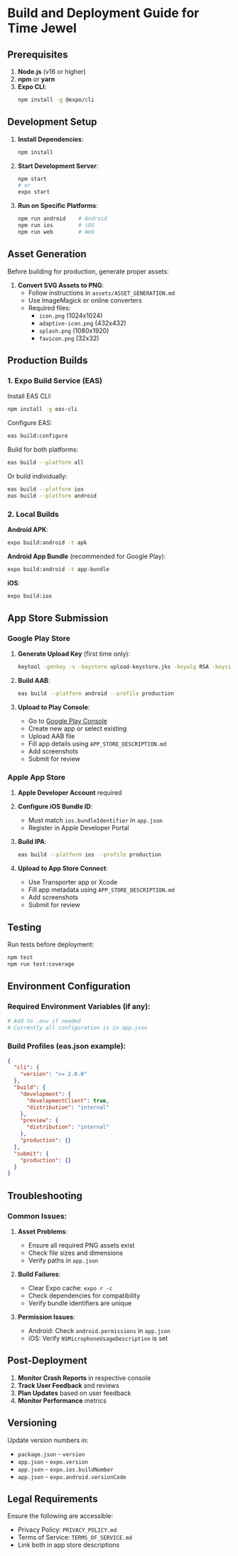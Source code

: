 # Build and Deployment Guide for Time Jewel

## Prerequisites

1. **Node.js** (v16 or higher)
2. **npm** or **yarn**
3. **Expo CLI**:
   ```bash
   npm install -g @expo/cli
   ```

## Development Setup

1. **Install Dependencies**:
   ```bash
   npm install
   ```

2. **Start Development Server**:
   ```bash
   npm start
   # or
   expo start
   ```

3. **Run on Specific Platforms**:
   ```bash
   npm run android    # Android
   npm run ios        # iOS  
   npm run web        # Web
   ```

## Asset Generation

Before building for production, generate proper assets:

1. **Convert SVG Assets to PNG**:
   - Follow instructions in `assets/ASSET_GENERATION.md`
   - Use ImageMagick or online converters
   - Required files:
     - `icon.png` (1024x1024)
     - `adaptive-icon.png` (432x432)
     - `splash.png` (1080x1920)
     - `favicon.png` (32x32)

## Production Builds

### 1. Expo Build Service (EAS)

Install EAS CLI:
```bash
npm install -g eas-cli
```

Configure EAS:
```bash
eas build:configure
```

Build for both platforms:
```bash
eas build --platform all
```

Or build individually:
```bash
eas build --platform ios
eas build --platform android
```

### 2. Local Builds

**Android APK**:
```bash
expo build:android -t apk
```

**Android App Bundle** (recommended for Google Play):
```bash
expo build:android -t app-bundle
```

**iOS**:
```bash
expo build:ios
```

## App Store Submission

### Google Play Store

1. **Generate Upload Key** (first time only):
   ```bash
   keytool -genkey -v -keystore upload-keystore.jks -keyalg RSA -keysize 2048 -validity 10000 -alias upload
   ```

2. **Build AAB**:
   ```bash
   eas build --platform android --profile production
   ```

3. **Upload to Play Console**:
   - Go to [Google Play Console](https://play.google.com/console)
   - Create new app or select existing
   - Upload AAB file
   - Fill app details using `APP_STORE_DESCRIPTION.md`
   - Add screenshots
   - Submit for review

### Apple App Store

1. **Apple Developer Account** required

2. **Configure iOS Bundle ID**:
   - Must match `ios.bundleIdentifier` in `app.json`
   - Register in Apple Developer Portal

3. **Build IPA**:
   ```bash
   eas build --platform ios --profile production
   ```

4. **Upload to App Store Connect**:
   - Use Transporter app or Xcode
   - Fill app metadata using `APP_STORE_DESCRIPTION.md`
   - Add screenshots
   - Submit for review

## Testing

Run tests before deployment:
```bash
npm test
npm run test:coverage
```

## Environment Configuration

### Required Environment Variables (if any):
```bash
# Add to .env if needed
# Currently all configuration is in app.json
```

### Build Profiles (eas.json example):
```json
{
  "cli": {
    "version": ">= 2.0.0"
  },
  "build": {
    "development": {
      "developmentClient": true,
      "distribution": "internal"
    },
    "preview": {
      "distribution": "internal"
    },
    "production": {}
  },
  "submit": {
    "production": {}
  }
}
```

## Troubleshooting

### Common Issues:

1. **Asset Problems**:
   - Ensure all required PNG assets exist
   - Check file sizes and dimensions
   - Verify paths in `app.json`

2. **Build Failures**:
   - Clear Expo cache: `expo r -c`
   - Check dependencies for compatibility
   - Verify bundle identifiers are unique

3. **Permission Issues**:
   - Android: Check `android.permissions` in `app.json`
   - iOS: Verify `NSMicrophoneUsageDescription` is set

## Post-Deployment

1. **Monitor Crash Reports** in respective console
2. **Track User Feedback** and reviews
3. **Plan Updates** based on user feedback
4. **Monitor Performance** metrics

## Versioning

Update version numbers in:
- `package.json` - `version`
- `app.json` - `expo.version`
- `app.json` - `expo.ios.buildNumber`
- `app.json` - `expo.android.versionCode`

## Legal Requirements

Ensure the following are accessible:
- Privacy Policy: `PRIVACY_POLICY.md`
- Terms of Service: `TERMS_OF_SERVICE.md`
- Link both in app store descriptions